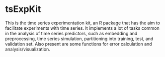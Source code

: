 tsExpKit
========

This is the time series experimentation kit, an R package that has the aim to facilitate experiments with time series. It implements a lot of tasks common in the analysis of time series predictors, such as embedding and preprocessing, time series simulation, partitioning into training, test, and validation set. Also present are some functions for error calculation and analysis/visualization.
